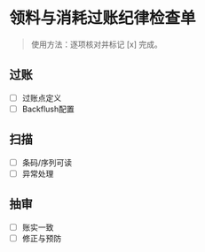 # 领料与消耗过账纪律检查单

> 使用方法：逐项核对并标记 [x] 完成。

## 过账

- [ ] 过账点定义
- [ ] Backflush配置

## 扫描

- [ ] 条码/序列可读
- [ ] 异常处理

## 抽审

- [ ] 账实一致
- [ ] 修正与预防
